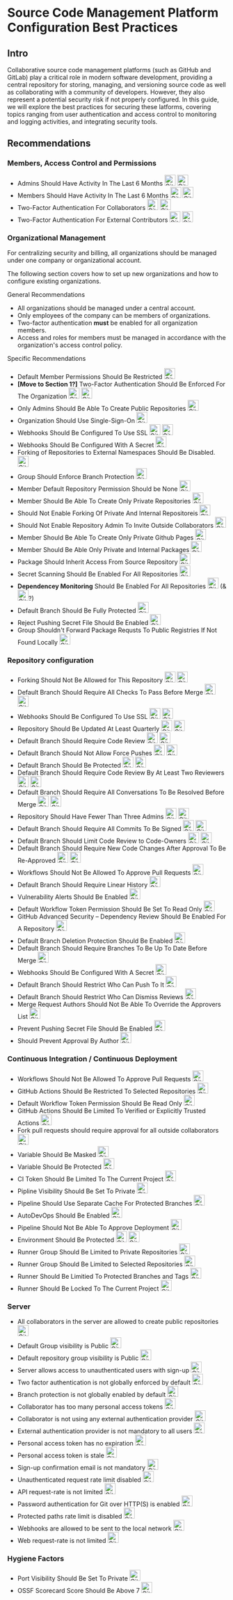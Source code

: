 # Source Code Management Platform Configuration Best Practices

## Intro

Collaborative source code management platforms (such as GitHub and GitLab) play a critical role in modern software development, providing a central repository for storing, managing, and versioning source code as well as collaborating with a community of developers. However, they also represent a potential security risk if not properly configured. In this guide, we will explore the best practices for securing these latforms, covering topics ranging from user authentication and access control to monitoring and logging activities, and integrating security tools.

## Recommendations

### Members, Access Control and Permissions
   - Admins Should Have Activity In The Last 6 Months [<img src="https://user-images.githubusercontent.com/287526/230375178-2f1f8844-5609-4ef3-b9ac-141c20c43406.svg" alt="GitHub" height="25" width="25">](github/member/stale_admin_found.md) [<img src="https://user-images.githubusercontent.com/287526/230376963-ae9b8a47-4a74-4746-bc83-5b34cc520d40.svg" alt="GitLab" height="25" width="25">](gitlab/member/stale_admin_found.md)
   - Members Should Have Activity In The Last 6 Months <img src="https://user-images.githubusercontent.com/287526/230375178-2f1f8844-5609-4ef3-b9ac-141c20c43406.svg" alt="GitHub" height="25" width="25"> <img src="https://user-images.githubusercontent.com/287526/230376963-ae9b8a47-4a74-4746-bc83-5b34cc520d40.svg" alt="GitLab" height="25" width="25">
   - Two-Factor Authentication For Collaborators <img src="https://user-images.githubusercontent.com/287526/230375178-2f1f8844-5609-4ef3-b9ac-141c20c43406.svg" alt="GitHub" height="25" width="25"> <img src="https://user-images.githubusercontent.com/287526/230376963-ae9b8a47-4a74-4746-bc83-5b34cc520d40.svg" alt="GitLab" height="25" width="25">
   - Two-Factor Authentication For External Contributors <img src="https://user-images.githubusercontent.com/287526/230375178-2f1f8844-5609-4ef3-b9ac-141c20c43406.svg" alt="GitHub" height="25" width="25"> <img src="https://user-images.githubusercontent.com/287526/230376963-ae9b8a47-4a74-4746-bc83-5b34cc520d40.svg" alt="GitLab" height="25" width="25">

### Organizational Management

For centralizing security and billing, all organizations should be managed under one company or organizational account.

The following section covers how to set up new organizations and how to configure existing organizations.

General Recommendations
- All organizations should be managed under a central account.
- Only employees of the company can be members of organizations.
- Two-factor authentication **must** be enabled for all organization members.
- Access and roles for members must be managed in accordance with the organization's access control policy.

Specific Recommendations
   - Default Member Permissions Should Be Restricted <img src="https://user-images.githubusercontent.com/287526/230375178-2f1f8844-5609-4ef3-b9ac-141c20c43406.svg" alt="GitHub" height="25" width="25">
   - **[Move to Section 1?]** Two-Factor Authentication Should Be Enforced For The Organization <img src="https://user-images.githubusercontent.com/287526/230375178-2f1f8844-5609-4ef3-b9ac-141c20c43406.svg" alt="GitHub" height="25" width="25"> <img src="https://user-images.githubusercontent.com/287526/230376963-ae9b8a47-4a74-4746-bc83-5b34cc520d40.svg" alt="GitLab" height="25" width="25">
   - Only Admins Should Be Able To Create Public Repositories <img src="https://user-images.githubusercontent.com/287526/230375178-2f1f8844-5609-4ef3-b9ac-141c20c43406.svg" alt="GitHub" height="25" width="25">
   - Organization Should Use Single-Sign-On [<img src="https://user-images.githubusercontent.com/287526/230375178-2f1f8844-5609-4ef3-b9ac-141c20c43406.svg" alt="GitHub" height="25" width="25">](github/organization/organization_not_using_single_sign_on.md) 
   - Webhooks Should Be Configured To Use SSL <img src="https://user-images.githubusercontent.com/287526/230375178-2f1f8844-5609-4ef3-b9ac-141c20c43406.svg" alt="GitHub" height="25" width="25"> <img src="https://user-images.githubusercontent.com/287526/230376963-ae9b8a47-4a74-4746-bc83-5b34cc520d40.svg" alt="GitLab" height="25" width="25">
   - Webhooks Should Be Configured With A Secret <img src="https://user-images.githubusercontent.com/287526/230375178-2f1f8844-5609-4ef3-b9ac-141c20c43406.svg" alt="GitHub" height="25" width="25">
   - Forking of Repositories to External Namespaces Should Be Disabled. <img src="https://user-images.githubusercontent.com/287526/230376963-ae9b8a47-4a74-4746-bc83-5b34cc520d40.svg" alt="GitLab" height="25" width="25">
   - Group Should Enforce Branch Protection <img src="https://user-images.githubusercontent.com/287526/230376963-ae9b8a47-4a74-4746-bc83-5b34cc520d40.svg" alt="GitLab" height="25" width="25">
   - Member Default Repository Permission Should be None <img src="https://user-images.githubusercontent.com/287526/230375178-2f1f8844-5609-4ef3-b9ac-141c20c43406.svg" alt="GitHub" height="25" width="25">
   - Member Should Be Able To Create Only Private Repositories <img src="https://user-images.githubusercontent.com/287526/230375178-2f1f8844-5609-4ef3-b9ac-141c20c43406.svg" alt="GitHub" height="25" width="25">
   - Should Not Enable Forking Of Private And Internal Repositoreis <img src="https://user-images.githubusercontent.com/287526/230375178-2f1f8844-5609-4ef3-b9ac-141c20c43406.svg" alt="GitHub" height="25" width="25">
   - Should Not Enable Repository Admin To Invite Outside Collaborators <img src="https://user-images.githubusercontent.com/287526/230375178-2f1f8844-5609-4ef3-b9ac-141c20c43406.svg" alt="GitHub" height="25" width="25">
   - Member Should Be Able To Create Only Private Github Pages <img src="https://user-images.githubusercontent.com/287526/230375178-2f1f8844-5609-4ef3-b9ac-141c20c43406.svg" alt="GitHub" height="25" width="25">
   - Member Should Be Able Only Private and Internal Packages <img src="https://user-images.githubusercontent.com/287526/230375178-2f1f8844-5609-4ef3-b9ac-141c20c43406.svg" alt="GitHub" height="25" width="25">
   - Package Should Inherit Access From Source Repository <img src="https://user-images.githubusercontent.com/287526/230375178-2f1f8844-5609-4ef3-b9ac-141c20c43406.svg" alt="GitHub" height="25" width="25">
   - Secret Scanning Should Be Enabled For All Repositories <img src="https://user-images.githubusercontent.com/287526/230375178-2f1f8844-5609-4ef3-b9ac-141c20c43406.svg" alt="GitHub" height="25" width="25">
   - **Dependencey Monitoring** Should Be Enabled For All Repositories <img src="https://user-images.githubusercontent.com/287526/230375178-2f1f8844-5609-4ef3-b9ac-141c20c43406.svg" alt="GitHub" height="25" width="25"> (& <img src="https://user-images.githubusercontent.com/287526/230376963-ae9b8a47-4a74-4746-bc83-5b34cc520d40.svg" alt="GitLab" height="25" width="25">?)
   - Default Branch Should Be Fully Protected <img src="https://user-images.githubusercontent.com/287526/230376963-ae9b8a47-4a74-4746-bc83-5b34cc520d40.svg" alt="GitLab" height="25" width="25">
   - Reject Pushing Secret File Should Be Enabled <img src="https://user-images.githubusercontent.com/287526/230376963-ae9b8a47-4a74-4746-bc83-5b34cc520d40.svg" alt="GitLab" height="25" width="25">
   - Group Shouldn't Forward Package Requsts To Public Registries If Not Found Locally <img src="https://user-images.githubusercontent.com/287526/230376963-ae9b8a47-4a74-4746-bc83-5b34cc520d40.svg" alt="GitLab" height="25" width="25">

### Repository configuration

   - Forking Should Not Be Allowed for This Repository <img src="https://user-images.githubusercontent.com/287526/230375178-2f1f8844-5609-4ef3-b9ac-141c20c43406.svg" alt="GitHub" height="25" width="25"> <img src="https://user-images.githubusercontent.com/287526/230376963-ae9b8a47-4a74-4746-bc83-5b34cc520d40.svg" alt="GitLab" height="25" width="25">
   - Default Branch Should Require All Checks To Pass Before Merge <img src="https://user-images.githubusercontent.com/287526/230375178-2f1f8844-5609-4ef3-b9ac-141c20c43406.svg" alt="GitHub" height="25" width="25"> <img src="https://user-images.githubusercontent.com/287526/230376963-ae9b8a47-4a74-4746-bc83-5b34cc520d40.svg" alt="GitLab" height="25" width="25">
   - Webhooks Should Be Configured To Use SSL <img src="https://user-images.githubusercontent.com/287526/230375178-2f1f8844-5609-4ef3-b9ac-141c20c43406.svg" alt="GitHub" height="25" width="25"> <img src="https://user-images.githubusercontent.com/287526/230376963-ae9b8a47-4a74-4746-bc83-5b34cc520d40.svg" alt="GitLab" height="25" width="25">
   - Repository Should Be Updated At Least Quarterly <img src="https://user-images.githubusercontent.com/287526/230375178-2f1f8844-5609-4ef3-b9ac-141c20c43406.svg" alt="GitHub" height="25" width="25"> <img src="https://user-images.githubusercontent.com/287526/230376963-ae9b8a47-4a74-4746-bc83-5b34cc520d40.svg" alt="GitLab" height="25" width="25">
   - Default Branch Should Require Code Review <img src="https://user-images.githubusercontent.com/287526/230375178-2f1f8844-5609-4ef3-b9ac-141c20c43406.svg" alt="GitHub" height="25" width="25"> <img src="https://user-images.githubusercontent.com/287526/230376963-ae9b8a47-4a74-4746-bc83-5b34cc520d40.svg" alt="GitLab" height="25" width="25">
   - Default Branch Should Not Allow Force Pushes <img src="https://user-images.githubusercontent.com/287526/230375178-2f1f8844-5609-4ef3-b9ac-141c20c43406.svg" alt="GitHub" height="25" width="25"> <img src="https://user-images.githubusercontent.com/287526/230376963-ae9b8a47-4a74-4746-bc83-5b34cc520d40.svg" alt="GitLab" height="25" width="25">
   - Default Branch Should Be Protected <img src="https://user-images.githubusercontent.com/287526/230375178-2f1f8844-5609-4ef3-b9ac-141c20c43406.svg" alt="GitHub" height="25" width="25"> <img src="https://user-images.githubusercontent.com/287526/230376963-ae9b8a47-4a74-4746-bc83-5b34cc520d40.svg" alt="GitLab" height="25" width="25">
   - Default Branch Should Require Code Review By At Least Two Reviewers <img src="https://user-images.githubusercontent.com/287526/230375178-2f1f8844-5609-4ef3-b9ac-141c20c43406.svg" alt="GitHub" height="25" width="25"> <img src="https://user-images.githubusercontent.com/287526/230376963-ae9b8a47-4a74-4746-bc83-5b34cc520d40.svg" alt="GitLab" height="25" width="25">
   - Default Branch Should Require All Conversations To Be Resolved Before Merge <img src="https://user-images.githubusercontent.com/287526/230375178-2f1f8844-5609-4ef3-b9ac-141c20c43406.svg" alt="GitHub" height="25" width="25"> <img src="https://user-images.githubusercontent.com/287526/230376963-ae9b8a47-4a74-4746-bc83-5b34cc520d40.svg" alt="GitLab" height="25" width="25">
   - Repository Should Have Fewer Than Three Admins <img src="https://user-images.githubusercontent.com/287526/230375178-2f1f8844-5609-4ef3-b9ac-141c20c43406.svg" alt="GitHub" height="25" width="25"> <img src="https://user-images.githubusercontent.com/287526/230376963-ae9b8a47-4a74-4746-bc83-5b34cc520d40.svg" alt="GitLab" height="25" width="25">
   - Default Branch Should Require All Commits To Be Signed <img src="https://user-images.githubusercontent.com/287526/230375178-2f1f8844-5609-4ef3-b9ac-141c20c43406.svg" alt="GitHub" height="25" width="25"> <img src="https://user-images.githubusercontent.com/287526/230376963-ae9b8a47-4a74-4746-bc83-5b34cc520d40.svg" alt="GitLab" height="25" width="25">
   - Default Branch Should Limit Code Review to Code-Owners <img src="https://user-images.githubusercontent.com/287526/230375178-2f1f8844-5609-4ef3-b9ac-141c20c43406.svg" alt="GitHub" height="25" width="25"> <img src="https://user-images.githubusercontent.com/287526/230376963-ae9b8a47-4a74-4746-bc83-5b34cc520d40.svg" alt="GitLab" height="25" width="25">
   - Default Branch Should Require New Code Changes After Approval To Be Re-Approved <img src="https://user-images.githubusercontent.com/287526/230375178-2f1f8844-5609-4ef3-b9ac-141c20c43406.svg" alt="GitHub" height="25" width="25"> <img src="https://user-images.githubusercontent.com/287526/230376963-ae9b8a47-4a74-4746-bc83-5b34cc520d40.svg" alt="GitLab" height="25" width="25">
   - Workflows Should Not Be Allowed To Approve Pull Requests <img src="https://user-images.githubusercontent.com/287526/230375178-2f1f8844-5609-4ef3-b9ac-141c20c43406.svg" alt="GitHub" height="25" width="25">
   - Default Branch Should Require Linear History <img src="https://user-images.githubusercontent.com/287526/230375178-2f1f8844-5609-4ef3-b9ac-141c20c43406.svg" alt="GitHub" height="25" width="25">
   - Vulnerability Alerts Should Be Enabled <img src="https://user-images.githubusercontent.com/287526/230375178-2f1f8844-5609-4ef3-b9ac-141c20c43406.svg" alt="GitHub" height="25" width="25">
   - Default Workflow Token Permission Should Be Set To Read Only <img src="https://user-images.githubusercontent.com/287526/230375178-2f1f8844-5609-4ef3-b9ac-141c20c43406.svg" alt="GitHub" height="25" width="25">
   - GitHub Advanced Security – Dependency Review Should Be Enabled For A Repository <img src="https://user-images.githubusercontent.com/287526/230375178-2f1f8844-5609-4ef3-b9ac-141c20c43406.svg" alt="GitHub" height="25" width="25">
   - Default Branch Deletion Protection Should Be Enabled <img src="https://user-images.githubusercontent.com/287526/230375178-2f1f8844-5609-4ef3-b9ac-141c20c43406.svg" alt="GitHub" height="25" width="25">
   - Default Branch Should Require Branches To Be Up To Date Before Merge <img src="https://user-images.githubusercontent.com/287526/230375178-2f1f8844-5609-4ef3-b9ac-141c20c43406.svg" alt="GitHub" height="25" width="25">
   - Webhooks Should Be Configured With A Secret <img src="https://user-images.githubusercontent.com/287526/230375178-2f1f8844-5609-4ef3-b9ac-141c20c43406.svg" alt="GitHub" height="25" width="25">
   - Default Branch Should Restrict Who Can Push To It <img src="https://user-images.githubusercontent.com/287526/230375178-2f1f8844-5609-4ef3-b9ac-141c20c43406.svg" alt="GitHub" height="25" width="25">
   - Default Branch Should Restrict Who Can Dismiss Reviews <img src="https://user-images.githubusercontent.com/287526/230375178-2f1f8844-5609-4ef3-b9ac-141c20c43406.svg" alt="GitHub" height="25" width="25">
   - Merge Request Authors Should Not Be Able To Override the Approvers List <img src="https://user-images.githubusercontent.com/287526/230376963-ae9b8a47-4a74-4746-bc83-5b34cc520d40.svg" alt="GitLab" height="25" width="25">
   - Prevent Pushing Secret File Should Be Enabled <img src="https://user-images.githubusercontent.com/287526/230376963-ae9b8a47-4a74-4746-bc83-5b34cc520d40.svg" alt="GitLab" height="25" width="25">
   - Should Prevent Approval By Author <img src="https://user-images.githubusercontent.com/287526/230376963-ae9b8a47-4a74-4746-bc83-5b34cc520d40.svg" alt="GitLab" height="25" width="25">

### Continuous Integration / Continuous Deployment 

   - Workflows Should Not Be Allowed To Approve Pull Requests <img src="https://user-images.githubusercontent.com/287526/230375178-2f1f8844-5609-4ef3-b9ac-141c20c43406.svg" alt="GitHub" height="25" width="25">
   - GitHub Actions Should Be Restricted To Selected Repositories <img src="https://user-images.githubusercontent.com/287526/230375178-2f1f8844-5609-4ef3-b9ac-141c20c43406.svg" alt="GitHub" height="25" width="25">
   - Default Workflow Token Permission Should Be Read Only <img src="https://user-images.githubusercontent.com/287526/230375178-2f1f8844-5609-4ef3-b9ac-141c20c43406.svg" alt="GitHub" height="25" width="25"> 
   - GitHub Actions Should Be Limited To Verified or Explicitly Trusted Actions <img src="https://user-images.githubusercontent.com/287526/230375178-2f1f8844-5609-4ef3-b9ac-141c20c43406.svg" alt="GitHub" height="25" width="25">
   - Fork pull requests should require approval for all outside collaborators <img src="https://user-images.githubusercontent.com/287526/230375178-2f1f8844-5609-4ef3-b9ac-141c20c43406.svg" alt="GitHub" height="25" width="25">
   - Variable Should Be Masked <img src="https://user-images.githubusercontent.com/287526/230375178-2f1f8844-5609-4ef3-b9ac-141c20c43406.svg" alt="GitHub" height="25" width="25">
   - Variable Should Be Protected <img src="https://user-images.githubusercontent.com/287526/230376963-ae9b8a47-4a74-4746-bc83-5b34cc520d40.svg" alt="GitLab" height="25" width="25">
   - CI Token Should Be Limited To The Current Project <img src="https://user-images.githubusercontent.com/287526/230376963-ae9b8a47-4a74-4746-bc83-5b34cc520d40.svg" alt="GitLab" height="25" width="25">
   - Pipline Visibility Should Be Set To Private <img src="https://user-images.githubusercontent.com/287526/230376963-ae9b8a47-4a74-4746-bc83-5b34cc520d40.svg" alt="GitLab" height="25" width="25">
   - Pipeline Should Use Separate Cache For Protected Branches <img src="https://user-images.githubusercontent.com/287526/230376963-ae9b8a47-4a74-4746-bc83-5b34cc520d40.svg" alt="GitLab" height="25" width="25">
   - AutoDevOps Should Be Enabled <img src="https://user-images.githubusercontent.com/287526/230376963-ae9b8a47-4a74-4746-bc83-5b34cc520d40.svg" alt="GitLab" height="25" width="25">
   - Pipeline Should Not Be Able To Approve Deployment <img src="https://user-images.githubusercontent.com/287526/230376963-ae9b8a47-4a74-4746-bc83-5b34cc520d40.svg" alt="GitLab" height="25" width="25">
   - Environment Should Be Protected <img src="https://user-images.githubusercontent.com/287526/230375178-2f1f8844-5609-4ef3-b9ac-141c20c43406.svg" alt="GitHub" height="25" width="25"> <img src="https://user-images.githubusercontent.com/287526/230376963-ae9b8a47-4a74-4746-bc83-5b34cc520d40.svg" alt="GitLab" height="25" width="25">
   - Runner Group Should Be Limited to Private Repositories <img src="https://user-images.githubusercontent.com/287526/230375178-2f1f8844-5609-4ef3-b9ac-141c20c43406.svg" alt="GitHub" height="25" width="25">
   - Runner Group Should Be Limited to Selected Repositories <img src="https://user-images.githubusercontent.com/287526/230375178-2f1f8844-5609-4ef3-b9ac-141c20c43406.svg" alt="GitHub" height="25" width="25">
   - Runner Should Be Limitied To Protected Branches and Tags <img src="https://user-images.githubusercontent.com/287526/230376963-ae9b8a47-4a74-4746-bc83-5b34cc520d40.svg" alt="GitLab" height="25" width="25">
   - Runner Should Be Locked To The Current Project <img src="https://user-images.githubusercontent.com/287526/230376963-ae9b8a47-4a74-4746-bc83-5b34cc520d40.svg" alt="GitLab" height="25" width="25">

### Server

   - All collaborators in the server are allowed to create public repositories <img src="https://user-images.githubusercontent.com/287526/230376963-ae9b8a47-4a74-4746-bc83-5b34cc520d40.svg" alt="GitLab" height="25" width="25">
   - Default Group visibility is Public <img src="https://user-images.githubusercontent.com/287526/230376963-ae9b8a47-4a74-4746-bc83-5b34cc520d40.svg" alt="GitLab" height="25" width="25">
   - Default repository group visibility is Public <img src="https://user-images.githubusercontent.com/287526/230376963-ae9b8a47-4a74-4746-bc83-5b34cc520d40.svg" alt="GitLab" height="25" width="25">
   - Server allows access to unauthenticated users with sign-up <img src="https://user-images.githubusercontent.com/287526/230376963-ae9b8a47-4a74-4746-bc83-5b34cc520d40.svg" alt="GitLab" height="25" width="25">
   - Two factor authentication is not globally enforced by default <img src="https://user-images.githubusercontent.com/287526/230376963-ae9b8a47-4a74-4746-bc83-5b34cc520d40.svg" alt="GitLab" height="25" width="25">
   - Branch protection is not globally enabled by default <img src="https://user-images.githubusercontent.com/287526/230376963-ae9b8a47-4a74-4746-bc83-5b34cc520d40.svg" alt="GitLab" height="25" width="25">
   - Collaborator has too many personal access tokens <img src="https://user-images.githubusercontent.com/287526/230376963-ae9b8a47-4a74-4746-bc83-5b34cc520d40.svg" alt="GitLab" height="25" width="25">
   - Collaborator is not using any external authentication provider <img src="https://user-images.githubusercontent.com/287526/230376963-ae9b8a47-4a74-4746-bc83-5b34cc520d40.svg" alt="GitLab" height="25" width="25">
   - External authentication provider is not mandatory to all users <img src="https://user-images.githubusercontent.com/287526/230376963-ae9b8a47-4a74-4746-bc83-5b34cc520d40.svg" alt="GitLab" height="25" width="25">
   - Personal access token has no expiration <img src="https://user-images.githubusercontent.com/287526/230376963-ae9b8a47-4a74-4746-bc83-5b34cc520d40.svg" alt="GitLab" height="25" width="25">
   - Personal access token is stale <img src="https://user-images.githubusercontent.com/287526/230376963-ae9b8a47-4a74-4746-bc83-5b34cc520d40.svg" alt="GitLab" height="25" width="25">
   - Sign-up confirmation email is not mandatory <img src="https://user-images.githubusercontent.com/287526/230376963-ae9b8a47-4a74-4746-bc83-5b34cc520d40.svg" alt="GitLab" height="25" width="25">
   - Unauthenticated request rate limit disabled <img src="https://user-images.githubusercontent.com/287526/230376963-ae9b8a47-4a74-4746-bc83-5b34cc520d40.svg" alt="GitLab" height="25" width="25">
   - API request-rate is not limited <img src="https://user-images.githubusercontent.com/287526/230376963-ae9b8a47-4a74-4746-bc83-5b34cc520d40.svg" alt="GitLab" height="25" width="25">
   - Password authentication for Git over HTTP(S) is enabled <img src="https://user-images.githubusercontent.com/287526/230376963-ae9b8a47-4a74-4746-bc83-5b34cc520d40.svg" alt="GitLab" height="25" width="25">
   - Protected paths rate limit is disabled <img src="https://user-images.githubusercontent.com/287526/230376963-ae9b8a47-4a74-4746-bc83-5b34cc520d40.svg" alt="GitLab" height="25" width="25">
   - Webhooks are allowed to be sent to the local network <img src="https://user-images.githubusercontent.com/287526/230376963-ae9b8a47-4a74-4746-bc83-5b34cc520d40.svg" alt="GitLab" height="25" width="25">
   - Web request-rate is not limited <img src="https://user-images.githubusercontent.com/287526/230376963-ae9b8a47-4a74-4746-bc83-5b34cc520d40.svg" alt="GitLab" height="25" width="25">

### Hygiene Factors

   - Port Visibility Should Be Set To Private <img src="https://user-images.githubusercontent.com/287526/230375178-2f1f8844-5609-4ef3-b9ac-141c20c43406.svg" alt="GitHub" height="25" width="25">
   - OSSF Scorecard Score Should Be Above 7 <img src="https://user-images.githubusercontent.com/287526/230375178-2f1f8844-5609-4ef3-b9ac-141c20c43406.svg" alt="GitHub" height="25" width="25">
